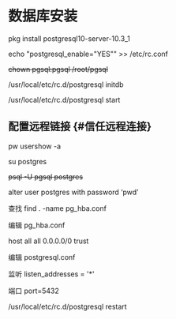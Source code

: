 # 数据库安装

pkg install postgresql10-server-10.3\_1

echo "postgresql\_enable=\"YES\"" &gt;&gt; /etc/rc.conf

~~chown pgsql:pgsql /root/pgsql~~

/usr/local/etc/rc.d/postgresql initdb

/usr/local/etc/rc.d/postgresql start

## 配置远程链接 {#信任远程连接}

pw usershow -a

su postgres

~~psql -U pgsql postgres~~

alter user postgres with password ‘pwd’

查找 find . -name pg\_hba.conf

编辑 pg\_hba.conf

host    all             all             0.0.0.0/0               trust

编辑 postgresql.conf

监听 listen\_addresses = '\*'

端口 port=5432

/usr/local/etc/rc.d/postgresql restart

